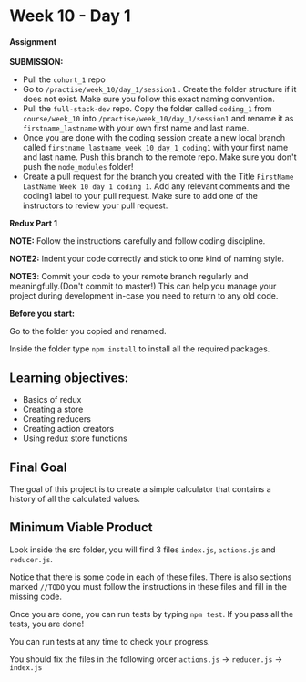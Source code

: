 # Week 10 - Day 1

#### Assignment

**SUBMISSION:**

- Pull the `cohort_1` repo
- Go to `/practise/week_10/day_1/session1` . Create the folder structure if it does not exist. Make sure you follow this exact naming convention.
- Pull the `full-stack-dev` repo. Copy the folder called `coding_1` from `course/week_10` into `/practise/week_10/day_1/session1` and rename it as `firstname_lastname` with your own first name and last name. 
- Once you are done with the coding session create a new local branch called `firstname_lastname_week_10_day_1_coding1` with your first name and last name. Push this branch to the remote repo. Make sure you don't push the `node_modules` folder!
- Create a pull request for the branch you created with the Title `FirstName LastName Week 10 day 1 coding 1`. Add any relevant comments and the coding1 label to your pull request. Make sure to add one of the instructors to review your pull request.


**Redux Part 1**

**NOTE:** Follow the instructions carefully and follow coding discipline.

**NOTE2:** Indent your code correctly and stick to one kind of naming style.

**NOTE3**: Commit your code to your remote branch regularly and meaningfully.(Don't commit to master!) This can help you manage your project during development in-case you need to return to any old code. 

**Before you start:**

Go to the folder you copied and renamed.

Inside the folder type `npm install` to install all the required packages. 

## Learning objectives:
- Basics of redux
- Creating a store
- Creating reducers
- Creating action creators
- Using redux store functions

## Final Goal

The goal of this project is to create a simple calculator that contains a history of all the calculated values. 

## Minimum Viable Product

Look inside the src folder, you will find 3 files `index.js`, `actions.js` and `reducer.js`.

Notice that there is some code in each of these files. There is also sections marked `//TODO` you must follow the instructions in these files and fill in the missing code. 

Once you are done, you can run tests by typing `npm test`. If you pass all the tests, you are done!

You can run tests at any time to check your progress. 

You should fix the files in the following order `actions.js` -> `reducer.js` -> `index.js`




    


